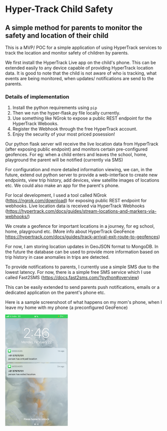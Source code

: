 # Hyper-Track Child Safety

## A simple method for parents to monitor the safety and location of their child 

This is a MVP/ POC for a simple application of using HyperTrack services to track the location and monitor safety of children by parents.

We first install the HyperTrack Live app on the child's phone. This can be extended easily to any device capable of providing HyperTrack location data.
It is good to note that the child is not aware of who is tracking, what events are being monitored, when updates/ notifications are send to the parents.

### Details of implementation

1. Install the python requirements using `pip`
2. Then we run the hyper-flask.py file locally currently. 
3. Use something like NGrok to expose a public REST endpoint for the HyperTrack Webooks.
4. Register the Webhook through the free HyperTrack account.
5. Enjoy the security of your most priced posession!


Our python flask server will receive the live location data from HyperTrack (after exposing public endpoint) and monitors certain pre-configured geofences. For eg: when a child enters and leaves the school, home, playground the parent will be notified (currently via SMS)

For configuration and more detailed information viewing, we can, in the future, extend out python server to provide a web-interface to create new endpoints, view trip history, add devices, view satellite images of locations etc. We could also make an app for the parent's phone. 

For local development, I used a tool called NGrok (https://ngrok.com/download) for exposing public REST endpoint for webhooks.
Live location data is received via HyperTrack Webhooks (https://hypertrack.com/docs/guides/stream-locations-and-markers-via-webhooks/)

We create a geofence for important locations in a journey, for eg school, home, playground etc.
(More info about HyperTrack GeoFence https://hypertrack.com/docs/guides/track-arrival-exit-route-to-geofences)

For now, I am storing location updates in GeoJSON format to MongoDB.
In the future the database can be used to provide more information based on trip history in case anomalies in trips are detected.


To provide notifications to parents, I currently use a simple SMS due to the lowest latency.
For now, there is a simple free SMS service which I use called Fast2SMS (https://docs.fast2sms.com/?python#overview)

This can be easily extended to send parents push notifications, emails or a dedicated application on the parent's phone etc.

Here is a sample screenshoot of what happens on my mom's phone, when I leave my home with my phone (a preconfigured GeoFence)

<img src="hyper-safety.png" width="200"  />